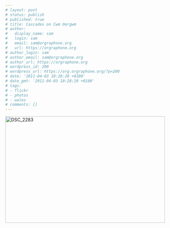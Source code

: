```yaml
---
# layout: post
# status: publish
# published: true
# title: Cascades on Cwm Oergwm
# author:
#   display_name: sam
#   login: sam
#   email: sam@orgraphone.org
#   url: https://orgraphone.org
# author_login: sam
# author_email: sam@orgraphone.org
# author_url: https://orgraphone.org
# wordpress_id: 200
# wordpress_url: https://org.orgraphone.org/?p=200
# date: '2011-04-03 10:28:20 +0100'
# date_gmt: '2011-04-03 10:28:20 +0100'
# tags:
# - flickr
# - photos
# - wales
# comments: []
---
```


<p><a href="https://www.flickr.com/photos/pikesley/5584265557/" title="DSC_2283 by Sam Wise, on Flickr"><img src="https://farm6.static.flickr.com/5011/5584265557_c358861b97.jpg" width="500" height="335" alt="DSC_2283"></a></p>
